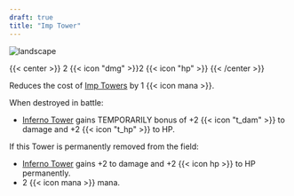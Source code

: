 ```yaml
---
draft: true
title: "Imp Tower"
---
```


![landscape](/images/towers/towerS_38.png)

{{< center >}}
2 {{< icon "dmg" >}}2 {{< icon "hp" >}}
{{< /center >}}

Reduces the cost of [Imp Towers](/towers/imp-towers) by 1 {{< icon mana >}}.

When destroyed in battle:
* [Inferno Tower](/towers/inferno-tower) gains TEMPORARILY bonus of +2 {{< icon "t_dam" >}} to damage and +2 {{< icon "t_hp" >}} to HP.

If this Tower is permanently removed from the field:
 * [Inferno Tower](/towers/inferno-tower) gains +2 to damage and +2 {{< icon hp >}} to HP permanently.
 * 2 {{< icon mana >}} mana.
